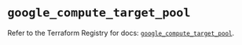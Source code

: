 # `google_compute_target_pool`

Refer to the Terraform Registry for docs: [`google_compute_target_pool`](https://registry.terraform.io/providers/hashicorp/google-beta/6.49.0/docs/resources/google_compute_target_pool).
